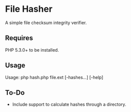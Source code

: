 # File Hasher

A simple file checksum integrity verifier.

## Requires

PHP 5.3.0+ to be installed.

## Usage

Usage: php hash.php file.ext [-hashes...] [-help]

## To-Do

- Include support to calculate hashes through a directory.